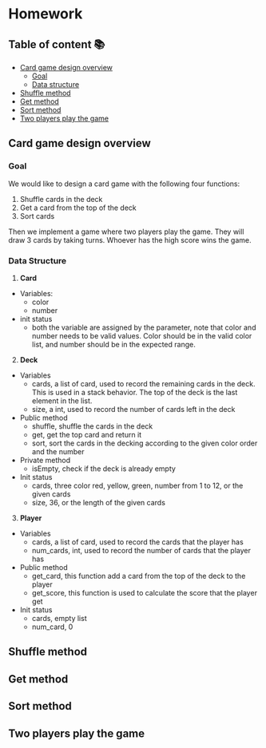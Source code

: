 # Homework

## Table of content :books:

- [Card game design overview](#card-game-design-overview)
  - [Goal](#goal)
  - [Data structure](#data-structure)
- [Shuffle method](#shuffle-method)
- [Get method](#get-method)
- [Sort method](#sort-method)
- [Two players play the game](#two-players-play-the-game)

## Card game design overview

### Goal

We would like to design a card game with the following four functions:

1.	Shuffle cards in the deck
2.  Get a card from the top of the deck
3.  Sort cards

Then we implement a game where two players play the game. They will draw 3 cards by taking turns. Whoever has the high score wins the game.

### Data Structure

1. **Card**
  - Variables:
    - color
    - number
  - init status
    - both the variable are assigned by the parameter, note that color and number needs to be valid values. Color should be in the valid color list, and number should be in the expected range.
2. **Deck**
  - Variables
    - cards, a list of card, used to record the remaining cards in the deck. This is used in a stack behavior. The top of the deck is the last element in the list.
    - size, a int, used to record the number of cards left in the deck
  - Public method
    - shuffle, shuffle the cards in the deck
    - get, get the top card and return it
    - sort, sort the cards in the decking according to the given color order and the number
  - Private method
    - isEmpty, check if the deck is already empty
  - Init status
    - cards, three color red, yellow, green, number from 1 to 12, or the given cards
    - size, 36, or the length of the given cards
3. **Player**
  - Variables
    - cards, a list of card, used to record the cards that the player has
    - num_cards, int, used to record the number of cards that the player has
  - Public method
    - get_card, this function add a card from the top of the deck to the player
    - get_score, this function is used to calculate the score that the player get
  - Init status
    - cards, empty list
    - num_card, 0

## Shuffle method

## Get method

## Sort method

## Two players play the game
